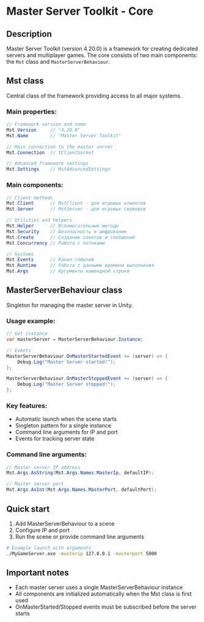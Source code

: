 # Master Server Toolkit - Core

## Description
Master Server Toolkit (version 4.20.0) is a framework for creating dedicated servers and multiplayer games. The core consists of two main components: the `Mst` class and `MasterServerBehaviour`.

## Mst class
Central class of the framework providing access to all major systems.

### Main properties:
```csharp
// Framework version and name
Mst.Version     // "4.20.0"
Mst.Name        // "Master Server Toolkit"

// Main connection to the master server
Mst.Connection  // IClientSocket

// Advanced framework settings
Mst.Settings    // MstAdvancedSettings
```

### Main components:
```csharp
// Client methods
Mst.Client      // MstClient - для игровых клиентов
Mst.Server      // MstServer - для игровых серверов

// Utilities and helpers
Mst.Helper      // Вспомогательные методы
Mst.Security    // Безопасность и шифрование
Mst.Create      // Создание сокетов и сообщений
Mst.Concurrency // Работа с потоками

// Systems
Mst.Events      // Канал событий
Mst.Runtime     // Работа с данными времени выполнения
Mst.Args        // Аргументы командной строки
```

## MasterServerBehaviour class

Singleton for managing the master server in Unity.

### Usage example:
```csharp
// Get instance
var masterServer = MasterServerBehaviour.Instance;

// Events
MasterServerBehaviour.OnMasterStartedEvent += (server) => {
    Debug.Log("Master Server started!");
};

MasterServerBehaviour.OnMasterStoppedEvent += (server) => {
    Debug.Log("Master Server stopped!");
};
```

### Key features:
- Automatic launch when the scene starts
- Singleton pattern for a single instance
- Command line arguments for IP and port
- Events for tracking server state

### Command line arguments:
```csharp
// Master server IP address
Mst.Args.AsString(Mst.Args.Names.MasterIp, defaultIP);

// Master server port
Mst.Args.AsInt(Mst.Args.Names.MasterPort, defaultPort);
```

## Quick start

1. Add MasterServerBehaviour to a scene
2. Configure IP and port
3. Run the scene or provide command line arguments

```bash
# Example launch with arguments
./MyGameServer.exe -masterip 127.0.0.1 -masterport 5000
```

## Important notes
- Each master server uses a single MasterServerBehaviour instance
- All components are initialized automatically when the Mst class is first used
- OnMasterStarted/Stopped events must be subscribed before the server starts
